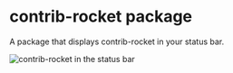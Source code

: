 # contrib-rocket package

A package that displays contrib-rocket in your status bar.

![contrib-rocket in the status bar](https://raw.githubusercontent.com/wextia/atom-contrib-rocket/master/images/rocket-statusbar.png)
